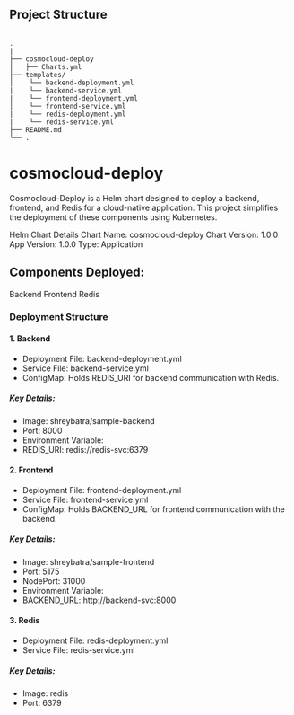 ## Project Structure
```

.
|  
├── cosmocloud-deploy
│   ├── Charts.yml      
├── templates/
│    └── backend-deployment.yml
|    └── backend-service.yml
|    └── frontend-deployment.yml
│    └── frontend-service.yml
|    └── redis-deployment.yml
|    └── redis-service.yml
├── README.md
└── .

```

# cosmocloud-deploy
Cosmocloud-Deploy is a Helm chart designed to deploy a backend, frontend, and Redis for a cloud-native application. This project simplifies the deployment of these components using Kubernetes.

Helm Chart Details
Chart Name: cosmocloud-deploy
Chart Version: 1.0.0
App Version: 1.0.0
Type: Application
## Components Deployed:
Backend
Frontend
Redis
### Deployment Structure
#### 1. Backend
- Deployment File: backend-deployment.yml
- Service File: backend-service.yml
- ConfigMap: Holds REDIS_URI for backend communication with Redis.
##### Key Details:

- Image: shreybatra/sample-backend
- Port: 8000
- Environment Variable:
- REDIS_URI: redis://redis-svc:6379
#### 2. Frontend
- Deployment File: frontend-deployment.yml
- Service File: frontend-service.yml
- ConfigMap: Holds BACKEND_URL for frontend communication with the backend.
##### Key Details:

- Image: shreybatra/sample-frontend
- Port: 5175
- NodePort: 31000
- Environment Variable:
- BACKEND_URL: http://backend-svc:8000
#### 3. Redis
- Deployment File: redis-deployment.yml
- Service File: redis-service.yml
##### Key Details:

- Image: redis
- Port: 6379

